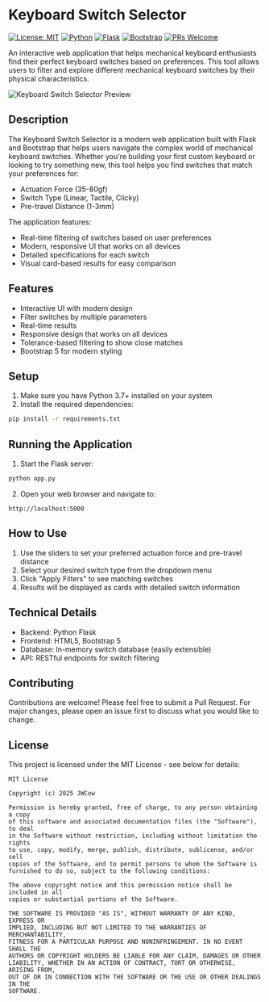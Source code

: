 # Keyboard Switch Selector

[![License: MIT](https://img.shields.io/badge/License-MIT-yellow.svg)](https://opensource.org/licenses/MIT)
[![Python](https://img.shields.io/badge/Python-3.7%2B-blue)](https://www.python.org/)
[![Flask](https://img.shields.io/badge/Flask-3.0.0-green)](https://flask.palletsprojects.com/)
[![Bootstrap](https://img.shields.io/badge/Bootstrap-5.3-purple)](https://getbootstrap.com/)
[![PRs Welcome](https://img.shields.io/badge/PRs-welcome-brightgreen.svg)](http://makeapullrequest.com)

An interactive web application that helps mechanical keyboard enthusiasts find their perfect keyboard switches based on preferences. This tool allows users to filter and explore different mechanical keyboard switches by their physical characteristics.

![Keyboard Switch Selector Preview](preview.jpg)

## Description

The Keyboard Switch Selector is a modern web application built with Flask and Bootstrap that helps users navigate the complex world of mechanical keyboard switches. Whether you're building your first custom keyboard or looking to try something new, this tool helps you find switches that match your preferences for:

- Actuation Force (35-80gf)
- Switch Type (Linear, Tactile, Clicky)
- Pre-travel Distance (1-3mm)

The application features:
- Real-time filtering of switches based on user preferences
- Modern, responsive UI that works on all devices
- Detailed specifications for each switch
- Visual card-based results for easy comparison

## Features

- Interactive UI with modern design
- Filter switches by multiple parameters
- Real-time results
- Responsive design that works on all devices
- Tolerance-based filtering to show close matches
- Bootstrap 5 for modern styling

## Setup

1. Make sure you have Python 3.7+ installed on your system
2. Install the required dependencies:
```bash
pip install -r requirements.txt
```

## Running the Application

1. Start the Flask server:
```bash
python app.py
```

2. Open your web browser and navigate to:
```
http://localhost:5000
```

## How to Use

1. Use the sliders to set your preferred actuation force and pre-travel distance
2. Select your desired switch type from the dropdown menu
3. Click "Apply Filters" to see matching switches
4. Results will be displayed as cards with detailed switch information

## Technical Details

- Backend: Python Flask
- Frontend: HTML5, Bootstrap 5
- Database: In-memory switch database (easily extensible)
- API: RESTful endpoints for switch filtering

## Contributing

Contributions are welcome! Please feel free to submit a Pull Request. For major changes, please open an issue first to discuss what you would like to change.

## License

This project is licensed under the MIT License - see below for details:

```
MIT License

Copyright (c) 2025 JWCow

Permission is hereby granted, free of charge, to any person obtaining a copy
of this software and associated documentation files (the "Software"), to deal
in the Software without restriction, including without limitation the rights
to use, copy, modify, merge, publish, distribute, sublicense, and/or sell
copies of the Software, and to permit persons to whom the Software is
furnished to do so, subject to the following conditions:

The above copyright notice and this permission notice shall be included in all
copies or substantial portions of the Software.

THE SOFTWARE IS PROVIDED "AS IS", WITHOUT WARRANTY OF ANY KIND, EXPRESS OR
IMPLIED, INCLUDING BUT NOT LIMITED TO THE WARRANTIES OF MERCHANTABILITY,
FITNESS FOR A PARTICULAR PURPOSE AND NONINFRINGEMENT. IN NO EVENT SHALL THE
AUTHORS OR COPYRIGHT HOLDERS BE LIABLE FOR ANY CLAIM, DAMAGES OR OTHER
LIABILITY, WHETHER IN AN ACTION OF CONTRACT, TORT OR OTHERWISE, ARISING FROM,
OUT OF OR IN CONNECTION WITH THE SOFTWARE OR THE USE OR OTHER DEALINGS IN THE
SOFTWARE.
``` 